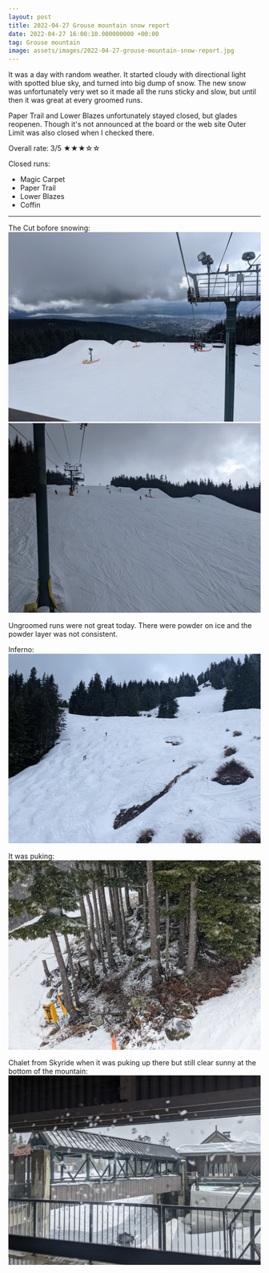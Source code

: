 ```yaml
---
layout: post
title: 2022-04-27 Grouse mountain snow report
date: 2022-04-27 16:00:10.000000000 +00:00
tag: Grouse mountain
image: assets/images/2022-04-27-grouse-mountain-snow-report.jpg
---
```


It was a day with random weather. It started cloudy with directional light with spotted blue sky, and turned into big dump of snow. The new snow was unfortunately very wet so it made all the runs sticky and slow, but until then it was great at every groomed runs.

Paper Trail and Lower Blazes unfortunately stayed closed, but glades reopenen. Though it's not announced at the board or the web site Outer Limit was also closed when I checked there.

Overall rate: 3/5 ★★★☆☆

Closed runs:

* Magic Carpet
* Paper Trail
* Lower Blazes
* Coffin

---

The Cut bofore snowing:
![](/assets/images/2022-04-27-the-cut.jpg)
![](/assets/images/2022-04-27-the-cut-2.jpg)

Ungroomed runs were not great today. There were powder on ice and the powder layer was not consistent.

Inferno:
![](/assets/images/2022-04-27-inferno.jpg)

It was puking:
![](/assets/images/2022-04-27-puking.jpg)

Chalet from Skyride when it was puking up there but still clear sunny at the bottom of the mountain:
![](/assets/images/2022-04-27-chalet.jpg)
